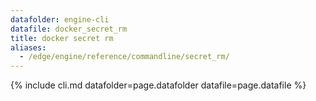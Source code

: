 ```yaml
---
datafolder: engine-cli
datafile: docker_secret_rm
title: docker secret rm
aliases:
  - /edge/engine/reference/commandline/secret_rm/
---
```

<!--
This page is automatically generated from Docker's source code. If you want to
suggest a change to the text that appears here, open a ticket or pull request
in the source repository on GitHub:

https://github.com/docker/cli
-->
{% include cli.md datafolder=page.datafolder datafile=page.datafile %}
